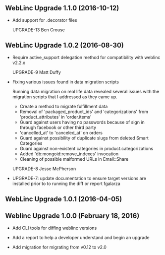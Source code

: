WebLinc Upgrade 1.1.0 (2016-10-12)
--------------------------------------------------------------------------------

*   Add support for .decorator files

    UPGRADE-13
    Ben Crouse


WebLinc Upgrade 1.0.2 (2016-08-30)
--------------------------------------------------------------------------------

*   Require active_support delegation method for compatibility with weblinc v2.2.x

    UPGRADE-9
    Matt Duffy

*   Fixing various issues found in data migration scripts

    Running data migration on real life data revealed several issues with the
    migration scripts that I addressed as they came up.

    * Create a method to migrate fulfillment data
    * Removal of 'packaged_product_ids' and 'categorizations' from
    'product_attributes' in 'order.items'
    * Guard against users having no passwords because of sign in through facebook
    or other third party
    * 'cancelled_at' to 'canceled_at' on orders
    * Guard against possibility of duplicate slugs from deleted Smart Categories
    * Guard against non-existent categories in product.categorizations
    * Added 'db:mongoid:remove_indexes' invocation
    * Cleaning of possible malformed URLs in Email::Share

    UPGRADE-8
    Jesse McPherson

*   UPGRADE-7: update documentation to ensure target versions are installed
    prior to to running the diff or report
    fgalarza


WebLinc Upgrade 1.0.1 (2016-04-05)
--------------------------------------------------------------------------------


Weblinc Upgrade 1.0.0 (February 18, 2016)
--------------------------------------------------------------------------------

*   Add CLI tools for diffing weblinc versions

*   Add a report to help a developer understand and begin an upgrade

*   Add migration for migrating from v0.12 to v2.0
